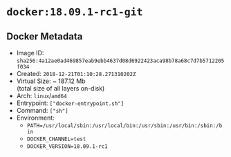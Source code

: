 # `docker:18.09.1-rc1-git`

## Docker Metadata

- Image ID: `sha256:4a12ae0ad469857eab9ebb4637d08d6922423aca98b78a68c7d7b5712205f034`
- Created: `2018-12-21T01:10:28.271310202Z`
- Virtual Size: ~ 187.12 Mb  
  (total size of all layers on-disk)
- Arch: `linux`/`amd64`
- Entrypoint: `["docker-entrypoint.sh"]`
- Command: `["sh"]`
- Environment:
  - `PATH=/usr/local/sbin:/usr/local/bin:/usr/sbin:/usr/bin:/sbin:/bin`
  - `DOCKER_CHANNEL=test`
  - `DOCKER_VERSION=18.09.1-rc1`
